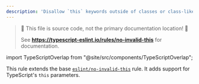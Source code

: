 ```yaml
---
description: 'Disallow `this` keywords outside of classes or class-like objects.'
---
```


> 🛑 This file is source code, not the primary documentation location! 🛑
>
> See **https://typescript-eslint.io/rules/no-invalid-this** for documentation.

import TypeScriptOverlap from "@site/src/components/TypeScriptOverlap";

<TypeScriptOverlap strict />

This rule extends the base [`eslint/no-invalid-this`](https://eslint.org/docs/rules/no-invalid-this) rule.
It adds support for TypeScript's `this` parameters.
